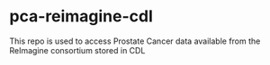 # pca-reimagine-cdl
This repo is used to access Prostate Cancer data available from the ReImagine consortium stored in CDL

